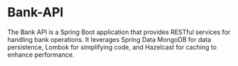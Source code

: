 # Bank-API
The Bank API is a Spring Boot application that provides RESTful services for handling bank operations. It leverages Spring Data MongoDB for data persistence, Lombok for simplifying code, and Hazelcast for caching to enhance performance.
